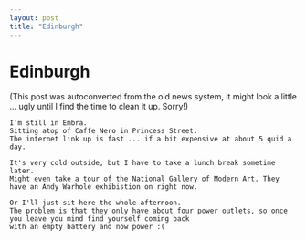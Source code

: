 ```yaml
---
layout: post
title: "Edinburgh"
---
```

<h1>Edinburgh</h1>
(This post was autoconverted from the old news system,
it might look a little ... ugly until I find the time
to clean it up.
Sorry!)

    I'm still in Embra.
    Sitting atop of Caffe Nero in Princess Street.
    The internet link up is fast ... if a bit expensive at about 5 quid a day.
    
    It's very cold outside, but I have to take a lunch break sometime later.
    Might even take a tour of the National Gallery of Modern Art. They have an Andy Warhole exhibistion on right now.
    
    Or I'll just sit here the whole afternoon.
    The problem is that they only have about four power outlets, so once you leave you mind find yourself coming back
    with an empty battery and now power :(
    

